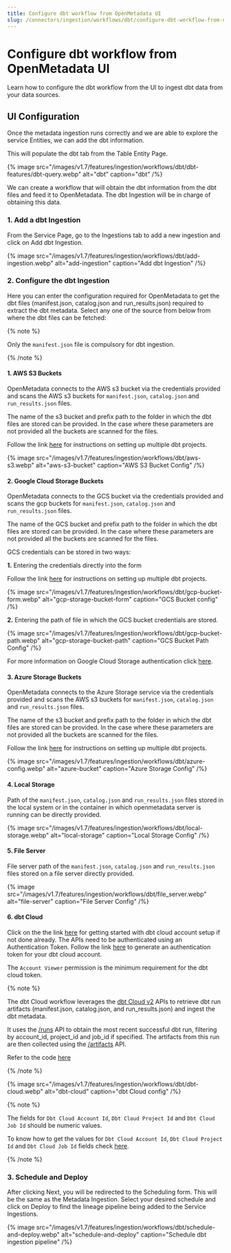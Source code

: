 ```yaml
---
title: Configure dbt workflow from OpenMetadata UI
slug: /connectors/ingestion/workflows/dbt/configure-dbt-workflow-from-ui
---
```


# Configure dbt workflow from OpenMetadata UI
Learn how to configure the dbt workflow from the UI to ingest dbt data from your data sources.

## UI Configuration

Once the metadata ingestion runs correctly and we are able to explore the service Entities, we can add the dbt information.

This will populate the dbt tab from the Table Entity Page.

{% image
  src="/images/v1.7/features/ingestion/workflows/dbt/dbt-features/dbt-query.webp"
  alt="dbt"
  caption="dbt"
 /%}


We can create a workflow that will obtain the dbt information from the dbt files and feed it to OpenMetadata. The dbt Ingestion will be in charge of obtaining this data.

### 1. Add a dbt Ingestion

From the Service Page, go to the Ingestions tab to add a new ingestion and click on Add dbt Ingestion.

{% image
  src="/images/v1.7/features/ingestion/workflows/dbt/add-ingestion.webp"
  alt="add-ingestion"
  caption="Add dbt Ingestion"
 /%}


### 2. Configure the dbt Ingestion

Here you can enter the configuration required for OpenMetadata to get the dbt files (manifest.json, catalog.json and run_results.json) required to extract the dbt metadata.
Select any one of the source from below from where the dbt files can be fetched:

{% note %}

Only the `manifest.json` file is compulsory for dbt ingestion.

{% /note %}


#### 1. AWS S3 Buckets

OpenMetadata connects to the AWS s3 bucket via the credentials provided and scans the AWS s3 buckets for `manifest.json`, `catalog.json` and `run_results.json` files.

The name of the s3 bucket and prefix path to the folder in which the dbt files are stored can be provided. In the case where these parameters are not provided all the buckets are scanned for the files.

Follow the link [here](/connectors/ingestion/workflows/dbt/setup-multiple-dbt-projects) for instructions on setting up multiple dbt projects.

{% image
  src="/images/v1.7/features/ingestion/workflows/dbt/aws-s3.webp"
  alt="aws-s3-bucket"
  caption="AWS S3 Bucket Config"
 /%}


#### 2. Google Cloud Storage Buckets

OpenMetadata connects to the GCS bucket via the credentials provided and scans the gcp buckets for `manifest.json`, `catalog.json` and `run_results.json` files.

The name of the GCS bucket and prefix path to the folder in which the dbt files are stored can be provided. In the case where these parameters are not provided all the buckets are scanned for the files.

GCS credentials can be stored in two ways:

**1.** Entering the credentials directly into the form

Follow the link [here](/connectors/ingestion/workflows/dbt/setup-multiple-dbt-projects) for instructions on setting up multiple dbt projects.

{% image
  src="/images/v1.7/features/ingestion/workflows/dbt/gcp-bucket-form.webp"
  alt="gcp-storage-bucket-form"
  caption="GCS Bucket config"
 /%}


**2.** Entering the path of file in which the GCS bucket credentials are stored.

{% image
  src="/images/v1.7/features/ingestion/workflows/dbt/gcp-bucket-path.webp"
  alt="gcp-storage-bucket-path"
  caption="GCS Bucket Path Config"
 /%}


For more information on Google Cloud Storage authentication click [here](https://cloud.google.com/docs/authentication/getting-started#create-service-account-console).

#### 3. Azure Storage Buckets

OpenMetadata connects to the Azure Storage service via the credentials provided and scans the AWS s3 buckets for `manifest.json`, `catalog.json` and `run_results.json` files.

The name of the s3 bucket and prefix path to the folder in which the dbt files are stored can be provided. In the case where these parameters are not provided all the buckets are scanned for the files.

Follow the link [here](/connectors/ingestion/workflows/dbt/setup-multiple-dbt-projects) for instructions on setting up multiple dbt projects.

{% image
  src="/images/v1.7/features/ingestion/workflows/dbt/azure-config.webp"
  alt="azure-bucket"
  caption="Azure Storage Config"
 /%}

#### 4. Local Storage

Path of the `manifest.json`, `catalog.json` and `run_results.json` files stored in the local system or in the container in which openmetadata server is running can be directly provided.

{% image
  src="/images/v1.7/features/ingestion/workflows/dbt/local-storage.webp"
  alt="local-storage"
  caption="Local Storage Config"
 /%}

#### 5. File Server

File server path of the `manifest.json`, `catalog.json` and `run_results.json` files stored on a file server directly provided.

{% image
  src="/images/v1.7/features/ingestion/workflows/dbt/file_server.webp"
  alt="file-server"
  caption="File Server Config"
 /%}


#### 6. dbt Cloud

Click on the the link [here](https://docs.getdbt.com/guides/getting-started) for getting started with dbt cloud account setup if not done already.
The APIs need to be authenticated using an Authentication Token. Follow the link [here](https://docs.getdbt.com/docs/dbt-cloud-apis/service-tokens) to generate an authentication token for your dbt cloud account.

The `Account Viewer` permission is the minimum requirement for the dbt cloud token.

{% note %}

The dbt Cloud workflow leverages the [dbt Cloud v2](https://docs.getdbt.com/dbt-cloud/api-v2#/) APIs to retrieve dbt run artifacts (manifest.json, catalog.json, and run_results.json) and ingest the dbt metadata.

It uses the [/runs](https://docs.getdbt.com/dbt-cloud/api-v2#/operations/List%20Runs) API to obtain the most recent successful dbt run, filtering by account_id, project_id and job_id if specified. The artifacts from this run are then collected using the [/artifacts](https://docs.getdbt.com/dbt-cloud/api-v2#/operations/List%20Run%20Artifacts) API.

Refer to the code [here](https://github.com/open-metadata/OpenMetadata/blob/main/ingestion/src/metadata/ingestion/source/database/dbt/dbt_config.py#L142)

{% /note %}

{% image
  src="/images/v1.7/features/ingestion/workflows/dbt/dbt-cloud.webp"
  alt="dbt-cloud"
  caption="dbt Cloud config"
 /%}

{% note %}

The fields for `Dbt Cloud Account Id`, `Dbt Cloud Project Id` and `Dbt Cloud Job Id` should be numeric values.

To know how to get the values for `Dbt Cloud Account Id`, `Dbt Cloud Project Id` and `Dbt Cloud Job Id` fields check [here](/connectors/ingestion/workflows/dbt/run-dbt-workflow-externally).

{% /note %}



### 3. Schedule and Deploy
After clicking Next, you will be redirected to the Scheduling form. This will be the same as the Metadata Ingestion. Select your desired schedule and click on Deploy to find the lineage pipeline being added to the Service Ingestions.

{% image
  src="/images/v1.7/features/ingestion/workflows/dbt/schedule-and-deploy.webp"
  alt="schedule-and-deploy"
  caption="Schedule dbt ingestion pipeline"
 /%}

